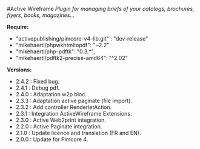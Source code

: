 #Active Wireframe
*Plugin for managing briefs of your catalogs, brochures, flyers, books, magazines...*

__Require:__
* "activepublishing/pimcore-v4-lib.git" : "dev-release"
* "mikehaertl/phpwkhtmltopdf": "~2.2"
* "mikehaertl/php-pdftk": "0.3.*",
* "mikehaertl/pdftk2-precise-amd64": "^2.02"

__Versions:__
* 2.4.2 : Fixed bug.
* 2.4.1 : Debug pdf.
* 2.4.0 : Adaptation w2p bloc.
* 2.3.3 : Adaptation active paginate (file import).
* 2.3.2 : Add controller RenderletAction.
* 2.3.1 : Integration ActiveWireframe Extensions.
* 2.3.0 : Active Web2print integration.
* 2.2.0 : Active Paginate integration.
* 2.1.0 : Update licence and translation (FR and EN).
* 2.0.0 : Update for Pimcore 4.